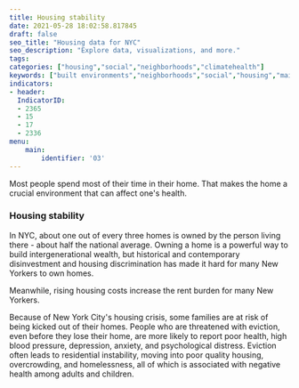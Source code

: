 ```yaml
---
title: Housing stability
date: 2021-05-28 18:02:58.817845
draft: false
seo_title: "Housing data for NYC"
seo_description: "Explore data, visualizations, and more."
tags: 
categories: ["housing","social","neighborhoods","climatehealth"]
keywords: ["built environments","neighborhoods","social","housing","maintenance","maintenance deficiencies","healthy housing","evictions","crowding","home ownership"]
indicators:
- header: 
  IndicatorID:
  - 2365
  - 15
  - 17
  - 2336
menu:
    main:
        identifier: '03'
---
```


Most people spend most of their time in their home. That makes the home a crucial environment that can affect one's health.

### Housing stability
In NYC, about one out of every three homes is owned by the person living there - about half the national average. Owning a home is a powerful way to build intergenerational wealth, but historical and contemporary disinvestment and housing discrimination has made it hard for many New Yorkers to own homes.

Meanwhile, rising housing costs increase the rent burden for many New Yorkers.

Because of New York City's housing crisis, some families are at risk of being kicked out of their homes. People who are threatened with eviction, even before they lose their home, are more likely to report poor health, high blood pressure, depression, anxiety, and psychological distress. Eviction often leads to residential instability, moving into poor quality housing, overcrowding, and homelessness, all of which is associated with negative health among adults and children.

